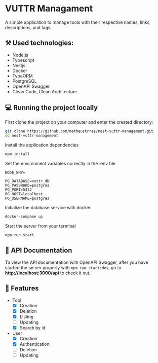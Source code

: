 # VUTTR Managament

A simple application to manage tools with their respective names, links, descriptions, and tags.

## ⚒ Used technologies:

- Node.js
- Typescript
- Nestjs
- Docker
- TypeORM
- PostgreSQL
- OpenAPI Swagger
- Clean Code, Clean Architecture

## 💻 Running the project locally

First clone the project on your computer and enter the created directory: 

```bash
git clone https://github.com/matheustrres/nest-vuttr-management.git
cd nest-vuttr-management
```

Install the application dependencies

```bash
npm install
```    

Set the environment variables correctly in the .env file

```env
NODE_ENV=

PG_DATABASE=vuttr_db
PG_PASSWORD=postgres
PG_PORT=5432
PG_HOST=localhost
PG_USERNAME=postgres
```

Initialize the database service with docker

```bash
docker-compose up
```

Start the server from your terminal

```bash
npm run start
```

## 🚩 API Documentation

To view the API documentation with OpenAPI Swagger, after you have started the server properly with `npm run start:dev`, go to **http://localhost:3000/api** to check it out.

## 🎲 Features

- Tool
    - [x]  Creation
    - [x]  Deletion
    - [x]  Listing
    - [ ]  Updating 
    - [x]  Search by id

- User
    - [x]  Creation
    - [x]  Authentication
    - [ ]  Deletion
    - [ ]  Updating
